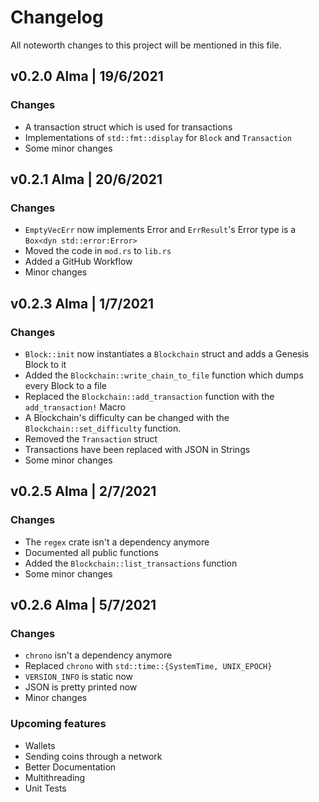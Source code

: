 # Changelog
All noteworth changes to this project will be mentioned in this file.

## v0.2.0 Alma | 19/6/2021
### Changes
- A transaction struct which is used for transactions
- Implementations of ```std::fmt::display``` for ```Block``` and ```Transaction```
- Some minor changes

## v0.2.1 Alma | 20/6/2021
### Changes
- ```EmptyVecErr``` now implements Error and ```ErrResult```'s Error type is a ```Box<dyn std::error:Error>```
- Moved the code in ```mod.rs``` to ```lib.rs```
- Added a GitHub Workflow
- Minor changes

## v0.2.3 Alma | 1/7/2021
### Changes
- ```Block::init``` now instantiates a ```Blockchain``` struct and adds a Genesis Block to it
- Added the ```Blockchain::write_chain_to_file``` function which dumps every Block to a file
- Replaced the ```Blockchain::add_transaction``` function with the ```add_transaction!``` Macro
- A Blockchain's difficulty can be changed with the ```Blockchain::set_difficulty``` function.
- Removed the ```Transaction``` struct
- Transactions have been replaced with JSON in Strings
- Some minor changes

## v0.2.5 Alma | 2/7/2021
### Changes
- The ```regex``` crate isn't a dependency anymore
- Documented all public functions
- Added the ```Blockchain::list_transactions``` function
- Some minor changes

## v0.2.6 Alma | 5/7/2021
### Changes
- ```chrono``` isn't a dependency anymore
- Replaced ```chrono``` with ```std::time::{SystemTime, UNIX_EPOCH}```
- ```VERSION_INFO``` is static now
- JSON is pretty printed now
- Minor changes


### Upcoming features
- Wallets
- Sending coins through a network
- Better Documentation
- Multithreading
- Unit Tests